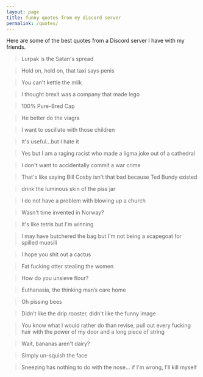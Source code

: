 ```yaml
---
layout: page
title: funny quotes from my discord server
permalink: /quotes/
---
```


Here are some of the best quotes from a Discord server I have with my friends.

> Lurpak is the Satan's spread

> Hold on, hold on, that taxi says penis

> You can't kettle the milk

> I thought brexit was a company that made lego

> 100% Pure-Bred Cap

> He better do the viagra

> I want to oscillate with those children

> It's useful...but I hate it

> Yes but I am a raging racist who made a ligma joke out of a cathedral

> I don't want to accidentally commit a war crime

> That's like saying Bill Cosby isn't that bad because Ted Bundy existed

> drink the luminous skin of the piss jar

> I do not have a problem with blowing up a church

> Wasn't time invented in Norway?

> It's like tetris but I'm winning

> I may have butchered the bag but I'm not being a scapegoat for spilled muesili

> I hope you shit out a cactus

> Fat fucking otter stealing the women

> How do you unsieve flour?

> Euthanasia, the thinking man’s care home

> Oh pissing bees

> Didn’t like the drip rooster, didn't like the funny image

> You know what I would rather do than revise, pull out every fucking hair with the power of my door and a long piece of string

> Wait, bananas aren't dairy?

> Simply un-squish the face

> Sneezing has nothing to do with the nose... if I'm wrong, I'll kill myself
